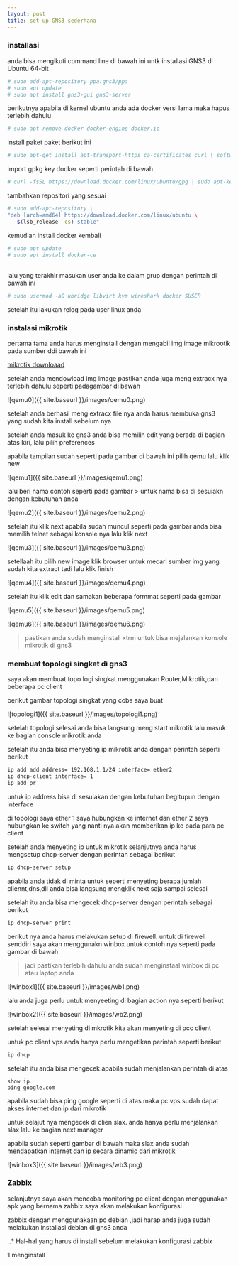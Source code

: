 ```yaml
---
layout: post
title: set up GNS3 sederhana
---
```

### installasi
anda bisa mengikuti command line di bawah ini untk installasi GNS3 di Ubuntu 64-bit 

```bash
# sudo add-apt-repository ppa:gns3/ppa
# sudo apt update
# sudo apt install gns3-gui gns3-server
```
berikutnya apabila di kernel ubuntu anda ada docker versi lama maka hapus terlebih dahulu

```bash
# sudo apt remove docker docker-engine docker.io
```
install paket paket berikut ini 

```bash 
# sudo apt-get install apt-transport-https ca-certificates curl \ software-properties-common
```

import gpkg key docker seperti perintah di bawah

```bash
# curl -fsSL https://download.docker.com/linux/ubuntu/gpg | sudo apt-key add -
```
tambahkan repositori yang sesuai

```bash
# sudo add-apt-repository \
"deb [arch=amd64] https://download.docker.com/linux/ubuntu \
   $(lsb_release -cs) stable"
```
kemudian install docker kembali

```bash
# sudo apt update
# sudo apt install docker-ce
```
##
lalu yang terakhir masukan user anda ke dalam grup dengan perintah di bawah ini 

```bash
# sudo usermod -aG ubridge libvirt kvm wireshark docker $USER
```
setelah itu lakukan relog pada user linux anda

### instalasi mikrotik 

pertama tama anda harus menginstall dengan mengabil img image mikrootik pada sumber ddi bawah ini 

[mikrotik downloaad](https://download.mikrotik.com/routeros/6.49.8/chr-6.49.8.img.zip)

setelah anda mendowload img image pastikan anda juga meng extracx nya terlebih dahulu seperti padagambar di bawah

![qemu0]({{ site.baseurl }}/images/qemu0.png)

setelah anda berhasil meng extracx file nya anda harus membuka gns3 yang sudah kita install sebelum nya

setelah anda masuk ke gns3 anda bisa memilih edit yang berada di bagian atas kiri, lalu pilih preferences 

apabila tampilan sudah seperti pada gambar di bawah ini pilih qemu lalu klik new 

![qemu1]({{ site.baseurl }}/images/qemu1.png)

lalu beri nama contoh seperti pada gambar > untuk nama bisa di sesuiakn dengan kebutuhan anda

![qemu2]({{ site.baseurl }}/images/qemu2.png)

setelah itu klik next apabila sudah muncul seperti pada gambar anda bisa memilih telnet sebagai konsole nya lalu klik next

![qemu3]({{ site.baseurl }}/images/qemu3.png)

setellaah itu pilih new image klik browser untuk mecari sumber img yang sudah kita extract tadi lalu klik finish 

![qemu4]({{ site.baseurl }}/images/qemu4.png)

setelah itu klik edit dan samakan beberapa formmat seperti pada gambar 

![qemu5]({{ site.baseurl }}/images/qemu5.png)

![qemu6]({{ site.baseurl }}/images/qemu6.png)

> pastikan anda sudah menginstall xtrm untuk bisa mejalankan konsole mikrotik di gns3


### membuat topologi singkat di gns3

saya akan membuat topo logi singkat menggunakan Router,Mikrotik,dan beberapa pc client

berikut gambar topologi singkat yang coba saya buat

![topologi1]({{ site.baseurl }}/images/topologi1.png)

setelah topologi selesai anda bisa langsung meng start mikrotik lalu masuk ke bagian console mikrotik anda

setelah itu anda bisa menyeting ip mikrotik anda dengan perintah seperti berikut 

```bash
ip add add address= 192.168.1.1/24 interface= ether2
ip dhcp-client interface= 1
ip add pr
```
 untuk ip address bisa di sesuiakan dengan kebutuhan begitupun dengan interface

di topologi saya ether 1 saya hubungkan ke internet dan ether 2 saya hubungkan ke switch yang nanti nya akan memberikan ip ke pada para pc client 

setelah anda menyeting ip untuk mikrotik selanjutnya anda harus mengsetup dhcp-server dengan perintah sebagai berikut 

```bash
ip dhcp-server setup
```

apabila anda tidak di minta untuk seperti menyeting berapa jumlah cliennt,dns,dll anda bisa langsung mengklik next saja sampai selesai

setelah itu anda bisa mengecek dhcp-server dengan perintah sebagai berikut

```bash
ip dhcp-server print
```

berikut nya anda harus melakukan setup di firewell. untuk di firewell senddiri saya akan menggunakn winbox untuk contoh nya seperti pada gambar di bawah

> jadi pastikan terlebih dahulu anda sudah menginstaal winbox di pc atau laptop anda

![winbox1]({{ site.baseurl }}/images/wb1.png)

lalu anda juga perlu untuk menyeeting di bagian action nya seperti berikut 

![winbox2]({{ site.baseurl }}/images/wb2.png)

setelah selesai menyeting di mkrotik kita akan menyeting di pcc client

untuk pc client vps anda  hanya perlu mengetikan perintah seperti berikut

```bash
ip dhcp
```

setelah itu anda bisa mengecek apabila sudah menjalankan perintah di atas

```
show ip
ping google.com
```
apabila sudah bisa ping google seperti di atas maka pc vps sudah dapat akses internet dan ip dari mikrotik

untuk selajut nya mengecek di clien slax. anda hanya perlu menjalankan slax lalu ke bagian next manager

apabila sudah seperti gambar di bawah maka slax anda sudah mendapatkan internet dan ip secara dinamic dari mikrotik

![winbox3]({{ site.baseurl }}/images/wb3.png)

### Zabbix

selanjutnya saya akan mencoba  monitoring pc client dengan menggunakan apk  yang bernama zabbix.saya akan melakukan konfigurasi

zabbix dengan menggunakaan pc debian ,jadi harap anda juga sudah melakukan installasi debian di gns3 anda


..* Hal-hal yang harus di install sebelum melakukan konfigurasi zabbix

1 menginstall











